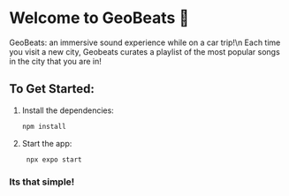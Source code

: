 # Welcome to GeoBeats 👋

GeoBeats: an immersive sound experience while on a car trip!\n
Each time you visit a new city, Geobeats curates a playlist of the most popular songs in the city that you are in!

## To Get Started:

1. Install the dependencies:

   ```bash
   npm install
   ```

2. Start the app:

   ```bash
    npx expo start
   ```

### Its that simple! 

